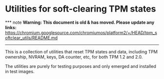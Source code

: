 # Utilities for soft-clearing TPM states

*** note
**Warning: This document is old & has moved.  Please update any links:**<br>
https://chromium.googlesource.com/chromiumos/platform2/+/HEAD/tpm_softclear_utils/README.md
***

This is a collection of utilities that reset TPM states and
data, including TPM ownership, NVRAM, keys, DA counter, etc, for both
TPM 1.2 and 2.0.

The utilities are purely for testing purposes and only emerged and
installed in test images.
